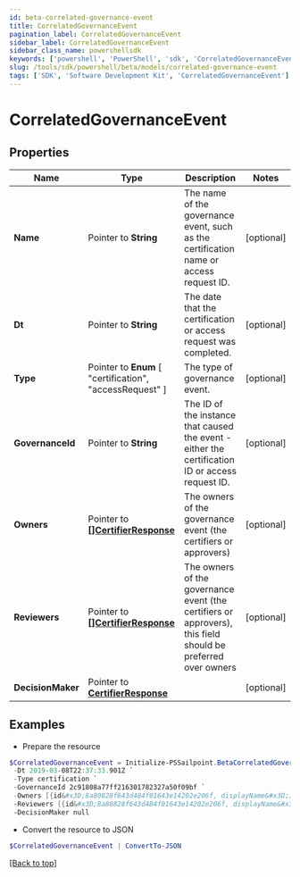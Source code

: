 ```yaml
---
id: beta-correlated-governance-event
title: CorrelatedGovernanceEvent
pagination_label: CorrelatedGovernanceEvent
sidebar_label: CorrelatedGovernanceEvent
sidebar_class_name: powershellsdk
keywords: ['powershell', 'PowerShell', 'sdk', 'CorrelatedGovernanceEvent'] 
slug: /tools/sdk/powershell/beta/models/correlated-governance-event
tags: ['SDK', 'Software Development Kit', 'CorrelatedGovernanceEvent']
---
```



# CorrelatedGovernanceEvent

## Properties

Name | Type | Description | Notes
------------ | ------------- | ------------- | -------------
**Name** |  Pointer to **String** | The name of the governance event, such as the certification name or access request ID. | [optional] 
**Dt** |  Pointer to **String** | The date that the certification or access request was completed. | [optional] 
**Type** |  Pointer to  **Enum** [  "certification",    "accessRequest" ] | The type of governance event. | [optional] 
**GovernanceId** |  Pointer to **String** | The ID of the instance that caused the event - either the certification ID or access request ID. | [optional] 
**Owners** |  Pointer to [**[]CertifierResponse**](certifier-response) | The owners of the governance event (the certifiers or approvers) | [optional] 
**Reviewers** |  Pointer to [**[]CertifierResponse**](certifier-response) | The owners of the governance event (the certifiers or approvers), this field should be preferred over owners | [optional] 
**DecisionMaker** |  Pointer to [**CertifierResponse**](certifier-response) |  | [optional] 

## Examples

- Prepare the resource
```powershell
$CorrelatedGovernanceEvent = Initialize-PSSailpoint.BetaCorrelatedGovernanceEvent  -Name Manager Certification for Jon Snow `
 -Dt 2019-03-08T22:37:33.901Z `
 -Type certification `
 -GovernanceId 2c91808a77ff216301782327a50f09bf `
 -Owners [{id&#x3D;8a80828f643d484f01643e14202e206f, displayName&#x3D;John Snow}] `
 -Reviewers [{id&#x3D;8a80828f643d484f01643e14202e206f, displayName&#x3D;John Snow}] `
 -DecisionMaker null
```

- Convert the resource to JSON
```powershell
$CorrelatedGovernanceEvent | ConvertTo-JSON
```


[[Back to top]](#) 

